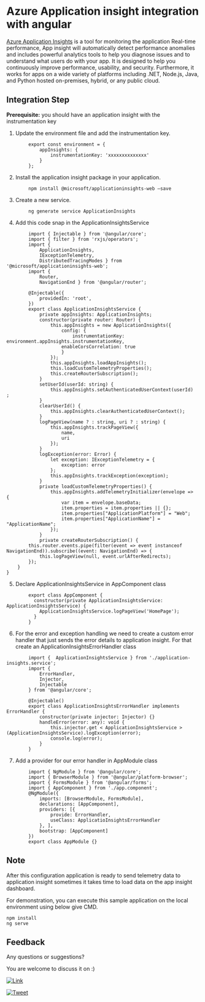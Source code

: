 # Azure Application insight integration with angular 
[Azure Application Insights](https://docs.microsoft.com/en-us/azure/azure-monitor/app/app-insights-overview) is a tool for monitoring the application Real-time performance, App insight will automatically detect performance anomalies and includes powerful analytics tools to help you diagnose issues and to understand what users do with your app. It is designed to help you continuously improve performance, usability, and security. Furthermore, it works for apps on a wide variety of platforms including .NET, Node.js, Java, and Python hosted on-premises, hybrid, or any public cloud.

## Integration Step
**Prerequisite:** you should have an application insight with the instrumentation key

1. Update the environment file and add the instrumentation key. 
```
        export const environment = {  
            appInsights: {  
                instrumentationKey: 'xxxxxxxxxxxxxx'  
            }  
        };  

```

2. Install the application insight package in your application.
```
        npm install @microsoft/applicationinsights-web –save
```
3. Create a new service. 
```
        ng generate service ApplicationInsights
```
4. Add this code snap in the ApplicationInsightsService
```
        import { Injectable } from '@angular/core';  
        import { filter } from 'rxjs/operators';
        import {  
            ApplicationInsights,  
            IExceptionTelemetry,  
            DistributedTracingModes } from '@microsoft/applicationinsights-web';  
        import {  
            Router,  
            NavigationEnd } from '@angular/router';  
        
        @Injectable({  
            providedIn: 'root',  
        })  
        export class ApplicationInsightsService {  
            private appInsights: ApplicationInsights;  
            constructor(private router: Router) {  
                this.appInsights = new ApplicationInsights({  
                    config: {  
                        instrumentationKey: environment.appInsights.instrumentationKey,        
                    enableCorsCorrelation: true
                    }  
                });  
                this.appInsights.loadAppInsights();  
                this.loadCustomTelemetryProperties();  
                this.createRouterSubscription();  
            }  
            setUserId(userId: string) {  
                this.appInsights.setAuthenticatedUserContext(userId)        ;  
            }  
            clearUserId() {  
                this.appInsights.clearAuthenticatedUserContext();  
            }  
            logPageView(name ? : string, uri ? : string) {  
                this.appInsights.trackPageView({  
                    name,  
                    uri  
                });  
            }  
            logException(error: Error) {  
                let exception: IExceptionTelemetry = {  
                    exception: error  
                };  
                this.appInsights.trackException(exception);  
            }  
            private loadCustomTelemetryProperties() {  
                this.appInsights.addTelemetryInitializer(envelope =>        {  
                    var item = envelope.baseData;  
                    item.properties = item.properties || {};  
                    item.properties["ApplicationPlatform"] = "Web";  
                    item.properties["ApplicationName"] = "ApplicationName";  
                });  
            }  
            private createRouterSubscription() {  
        this.router.events.pipe(filter(event => event instanceof NavigationEnd)).subscribe((event: NavigationEnd) => {  
            this.logPageView(null, event.urlAfterRedirects);  
        });  
    }  
}  
```

5. Declare ApplicationInsightsService in AppComponent class
```
        export class AppComponent {
          constructor(private ApplicationInsightsService: ApplicationInsightsService) {
            ApplicationInsightsService.logPageView('HomePage');
          }
        }
```
6.  For the error and exception handling we need to create a custom error handler that just sends the error details to application insight. For that create an ApplicationInsightsErrorHandler class
```
        import {  ApplicationInsightsService } from './application-insights.service'; 
        import {  
            ErrorHandler,  
            Injector,  
            Injectable  
        } from '@angular/core';  

        @Injectable()  
        export class ApplicationInsightsErrorHandler implements ErrorHandler {  
            constructor(private injector: Injector) {}  
            handleError(error: any): void {  
                this.injector.get < ApplicationInsightsService >(ApplicationInsightsService).logException(error);  
                console.log(error);  
            }  
        }  
```
7.  Add a provider for our error handler in AppModule class
```
        import { NgModule } from '@angular/core';  
        import { BrowserModule } from '@angular/platform-browser';  
        import { FormsModule } from '@angular/forms';  
        import { AppComponent } from './app.component';  
        @NgModule({  
            imports: [BrowserModule, FormsModule],  
            declarations: [AppComponent],  
            providers: [{  
                provide: ErrorHandler,  
                useClass: ApplicatioInsightsErrorHandler  
            }, ],  
            bootstrap: [AppComponent]  
        })  
        export class AppModule {}

```
## **Note**
After this configuration application is ready to send telemetry data to application insight sometimes it takes time to load data on the app insight dashboard. 

For demonstration, you can execute this sample application on the local environment using below give CMD.
```
npm install
ng serve
```

## Feedback 
Any questions or suggestions?

You are welcome to discuss it on :)

[![Link](https://img.icons8.com/fluent/48/000000/linkedin.png)](https://www.linkedin.com/in/maheshkvis/)

[![Tweet](https://img.shields.io/twitter/url?style=social&url=https%3A%2F%2Ftwitter.com%2Fer_maheshkvish)](https://twitter.com/maheshkvis)

